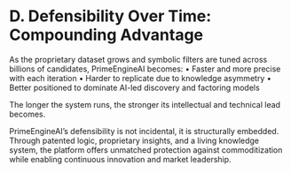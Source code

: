 # D. Defensibility Over Time: Compounding Advantage

As the proprietary dataset grows and symbolic filters are tuned across billions of candidates, PrimeEngineAI becomes:
• Faster and more precise with each iteration
• Harder to replicate due to knowledge asymmetry
• Better positioned to dominate AI-led discovery and factoring models

The longer the system runs, the stronger its intellectual and technical lead becomes.

PrimeEngineAI’s defensibility is not incidental, it is structurally embedded. Through patented logic, proprietary insights, and a living knowledge system, the platform offers unmatched protection against commoditization while enabling continuous innovation and market leadership.

